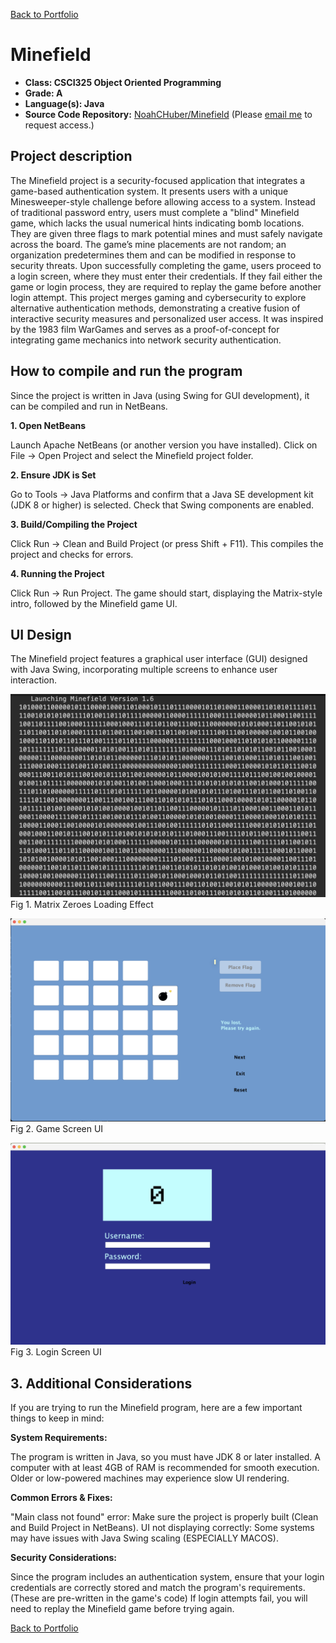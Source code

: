 [Back to Portfolio](./)

Minefield
===============

-   **Class: CSCI325 Object Oriented Programming** 
-   **Grade: A** 
-   **Language(s): Java** 
-   **Source Code Repository:** [NoahCHuber/Minefield](https://github.com/NoahCHuber/Minefield/tree/main) 
    (Please [email me](mailto:hubercnoah@gmail.com?subject=GitHub%20Access) to request access.)

## Project description

The Minefield project is a security-focused application that integrates a game-based authentication system. It presents users with a unique Minesweeper-style challenge before allowing access to a system. Instead of traditional password entry, users must complete a "blind" Minefield game, which lacks the usual numerical hints indicating bomb locations. They are given three flags to mark potential mines and must safely navigate across the board.
The game’s mine placements are not random; an organization predetermines them and can be modified in response to security threats. Upon successfully completing the game, users proceed to a login screen, where they must enter their credentials. If they fail either the game or login process, they are required to replay the game before another login attempt.
This project merges gaming and cybersecurity to explore alternative authentication methods, demonstrating a creative fusion of interactive security measures and personalized user access. It was inspired by the 1983 film WarGames and serves as a proof-of-concept for integrating game mechanics into network security authentication.

## How to compile and run the program

Since the project is written in Java (using Swing for GUI development), it can be compiled and run in NetBeans.

**1. Open NetBeans**    

Launch Apache NetBeans (or another version you have installed).
Click on File → Open Project and select the Minefield project folder.

**2. Ensure JDK is Set**    

Go to Tools → Java Platforms and confirm that a Java SE development kit (JDK 8 or higher) is selected.
Check that Swing components are enabled.

**3. Build/Compiling the Project**

Click Run → Clean and Build Project (or press Shift + F11).
This compiles the project and checks for errors.

**4. Running the Project**    

Click Run → Run Project.
The game should start, displaying the Matrix-style intro, followed by the Minefield game UI.

## UI Design

The Minefield project features a graphical user interface (GUI) designed with Java Swing, incorporating multiple screens to enhance user interaction.

![screenshot](images/Minefield1IMG.png)  
Fig 1. Matrix Zeroes Loading Effect

![screenshot](images/MinefieldIMG.png)  
Fig 2. Game Screen UI

![screenshot](images/Login.png)  
Fig 3. Login Screen UI

## 3. Additional Considerations

If you are trying to run the Minefield program, here are a few important things to keep in mind:

**System Requirements:**     

The program is written in Java, so you must have JDK 8 or later installed.
A computer with at least 4GB of RAM is recommended for smooth execution. 
Older or low-powered machines may experience slow UI rendering.

**Common Errors & Fixes:**    

"Main class not found" error: Make sure the project is properly built (Clean and Build Project in NetBeans).
UI not displaying correctly: Some systems may have issues with Java Swing scaling (ESPECIALLY MACOS). 

**Security Considerations:**    

Since the program includes an authentication system, ensure that your login credentials are correctly stored and match the program's requirements. (These are pre-written in the game's code)
If login attempts fail, you will need to replay the Minefield game before trying again.

[Back to Portfolio](./)
